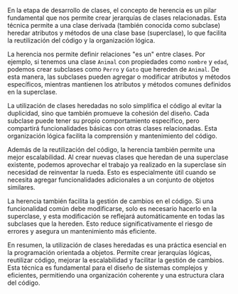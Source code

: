 En la etapa de desarrollo de clases, el concepto de herencia es un pilar fundamental que nos permite crear jerarquías de clases relacionadas. Esta técnica permite a una clase derivada (también conocida como subclase) heredar atributos y métodos de una clase base (superclase), lo que facilita la reutilización del código y la organización lógica.

La herencia nos permite definir relaciones "es un" entre clases. Por ejemplo, si tenemos una clase `Animal` con propiedades como `nombre` y `edad`, podemos crear subclases como `Perro` y `Gato` que hereden de `Animal`. De esta manera, las subclases pueden agregar o modificar atributos y métodos específicos, mientras mantienen los atributos y métodos comunes definidos en la superclase.

La utilización de clases heredadas no solo simplifica el código al evitar la duplicidad, sino que también promueve la cohesión del diseño. Cada subclase puede tener su propio comportamiento específico, pero compartirá funcionalidades básicas con otras clases relacionadas. Esta organización lógica facilita la comprensión y mantenimiento del código.

Además de la reutilización del código, la herencia también permite una mejor escalabilidad. Al crear nuevas clases que heredan de una superclase existente, podemos aprovechar el trabajo ya realizado en la superclase sin necesidad de reinventar la rueda. Esto es especialmente útil cuando se necesita agregar funcionalidades adicionales a un conjunto de objetos similares.

La herencia también facilita la gestión de cambios en el código. Si una funcionalidad común debe modificarse, solo es necesario hacerlo en la superclase, y esta modificación se reflejará automáticamente en todas las subclases que la hereden. Esto reduce significativamente el riesgo de errores y asegura un mantenimiento más eficiente.

En resumen, la utilización de clases heredadas es una práctica esencial en la programación orientada a objetos. Permite crear jerarquías lógicas, reutilizar código, mejorar la escalabilidad y facilitar la gestión de cambios. Esta técnica es fundamental para el diseño de sistemas complejos y eficientes, permitiendo una organización coherente y una estructura clara del código.
